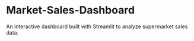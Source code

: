 # Market-Sales-Dashboard
An interactive dashboard built with Streamlit to analyze supermarket sales data.
